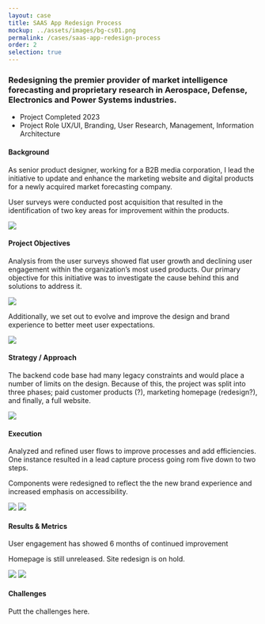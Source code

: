 ```yaml
---
layout: case
title: SAAS App Redesign Process
mockup: ../assets/images/bg-cs01.png
permalink: /cases/saas-app-redesign-process
order: 2
selection: true
---
```



<div class="readingcontainer">
<h3>Redesigning the premier provider of market intelligence forecasting and proprietary research in Aerospace, Defense, Electronics and Power Systems industries.</h3>

<ul>
	<li>Project Completed <span>2023</span></li>
	<li>Project Role <span>UX/UI, Branding, User Research, Management, Information Architecture</span></li>
</ul>

<h4>Background</h4>
<p>As senior product designer, working for a B2B media corporation, I lead the initiative to update and enhance the marketing website and digital products for a newly acquired market forecasting company.</p>

<p>User surveys were conducted post acquisition that resulted in the identification of two key areas for improvement within the products.</p>
<img src="../assets/images/01test.png" />

<h4>Project Objectives</h4>
<p> Analysis from the user surveys showed flat user growth and declining user engagement within the organization’s most used products. Our primary objective for this initiative was to investigate the cause behind this and solutions to address it.</p>

<img src="../assets/images/06test.png" />
<p>Additionally, we set out to evolve and improve the design and brand experience to better meet user expectations.</p>

<img src="../assets/images/08test.png" />

<h4>Strategy / Approach</h4>
<p>The backend code base had many legacy constraints and would place a number of limits on the design. Because of this, the project was split into three phases; paid customer products (?), marketing homepage (redesign?), and finally, a full website. </p>
<img src="../assets/images/02test.png" />

<h4>Execution</h4>
<p>Analyzed and refined user flows to improve processes and add efficiencies. One instance resulted in a lead capture process going rom five down to two steps.</p>
<p>Components were redesigned to reflect the the new brand experience and increased emphasis on accessibility. </p>

<div class="sidebyside">
<img src="../assets/images/03test.png" />
<img src="../assets/images/04test.png" />
</div>

<h4>Results &amp; Metrics</h4>

<p>User engagement has showed 6 months of continued improvement</p>
<p>Homepage is still unreleased. Site redesign is on hold.</p>
<img src="../assets/images/05test.png" />
<img src="../assets/images/07test.png" />

<h4>Challenges</h4>
<p>Putt the challenges here.</p>



</div>
